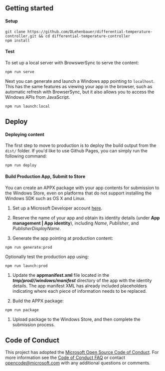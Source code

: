 ## Getting started

#### Setup
```
git clone https://github.com/DLehenbauer/differential-temperature-controller.git && cd differential-temperature-controller
npm install
```

#### Test

To set up a local server with BrowswerSync to serve the content:

```
npm run serve
```

Next you can generate and launch a Windows app pointing to `localhost`. This has the same features as viewing your app in the browser, such as automatic refresh with BrowserSync, but it also allows you to access the Windows APIs from JavaScript.

```
npm run launch:local
```

## Deploy

#### Deploying content

The first step to move to production is to deploy the build output from the `dist/` folder. If you'd like to use Github Pages, you can simply run the following command:

```
npm run deploy
```

#### Build Production App, Submit to Store
You can create an APPX package with your app contents for submission to the Windows Store, even on platforms that do not support installing the Windows SDK such as OS X and Linux.

1. Set up a Microsoft Developer account [here](http://dev.windows.com/en-us).

1. Reserve the name of your app and obtain its identity details (under **App management | App identity**), including _Name_, _Publisher_, and _PublisherDisplayName_.

1. Generate the app pointing at production content:

```
npm run generate:prod
```

Optionally test the production app using:

```
npm run launch:prod
```

1. Update the **appmanifest.xml** file located in the **_tmp/prod/<APP-NAME>/windows/manifest_** directory of the app with the identity details. The app manifest XML has already included placeholders indicating where each piece of information needs to be replaced.

1. Build the APPX package:

```
npm run package
```

1. Upload package to the Windows Store, and then complete the submission process.

## Code of Conduct
This project has adopted the [Microsoft Open Source Code of Conduct](https://opensource.microsoft.com/codeofconduct/). For more information see the [Code of Conduct FAQ](https://opensource.microsoft.com/codeofconduct/faq/) or contact [opencode@microsoft.com](mailto:opencode@microsoft.com) with any additional questions or comments.